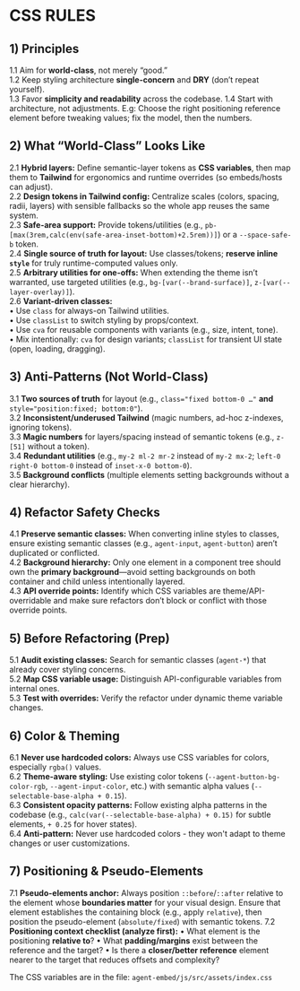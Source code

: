 # CSS RULES

## 1) Principles
1.1 Aim for **world-class**, not merely “good.”  
1.2 Keep styling architecture **single-concern** and **DRY** (don’t repeat yourself).  
1.3 Favor **simplicity and readability** across the codebase.
1.4 Start with architecture, not adjustments. E.g: Choose the right positioning reference element before tweaking values; fix the model, then the numbers.

## 2) What “World-Class” Looks Like
2.1 **Hybrid layers:** Define semantic-layer tokens as **CSS variables**, then map them to **Tailwind** for ergonomics and runtime overrides (so embeds/hosts can adjust).  
2.2 **Design tokens in Tailwind config:** Centralize scales (colors, spacing, radii, layers) with sensible fallbacks so the whole app reuses the same system.  
2.3 **Safe-area support:** Provide tokens/utilities (e.g., `pb-[max(3rem,calc(env(safe-area-inset-bottom)+2.5rem))]`) or a `--space-safe-b` token.  
2.4 **Single source of truth for layout:** Use classes/tokens; **reserve inline `style`** for truly runtime-computed values only.  
2.5 **Arbitrary utilities for one-offs:** When extending the theme isn’t warranted, use targeted utilities (e.g., `bg-[var(--brand-surface)]`, `z-[var(--layer-overlay)]`).  
2.6 **Variant-driven classes:**  
  • Use `class` for always-on Tailwind utilities.  
  • Use `classList` to switch styling by props/context.  
  • Use `cva` for reusable components with variants (e.g., size, intent, tone).  
  • Mix intentionally: `cva` for design variants; `classList` for transient UI state (open, loading, dragging).

## 3) Anti-Patterns (Not World-Class)
3.1 **Two sources of truth** for layout (e.g., `class="fixed bottom-0 …"` **and** `style="position:fixed; bottom:0"`).  
3.2 **Inconsistent/underused Tailwind** (magic numbers, ad-hoc z-indexes, ignoring tokens).  
3.3 **Magic numbers** for layers/spacing instead of semantic tokens (e.g., `z-[51]` without a token).  
3.4 **Redundant utilities** (e.g., `my-2 ml-2 mr-2` instead of `my-2 mx-2`; `left-0 right-0 bottom-0` instead of `inset-x-0 bottom-0`).  
3.5 **Background conflicts** (multiple elements setting backgrounds without a clear hierarchy).

## 4) Refactor Safety Checks
4.1 **Preserve semantic classes:** When converting inline styles to classes, ensure existing semantic classes (e.g., `agent-input`, `agent-button`) aren’t duplicated or conflicted.  
4.2 **Background hierarchy:** Only one element in a component tree should own the **primary background**—avoid setting backgrounds on both container and child unless intentionally layered.  
4.3 **API override points:** Identify which CSS variables are theme/API-overridable and make sure refactors don’t block or conflict with those override points.

## 5) Before Refactoring (Prep)
5.1 **Audit existing classes:** Search for semantic classes (`agent-*`) that already cover styling concerns.  
5.2 **Map CSS variable usage:** Distinguish API-configurable variables from internal ones.  
5.3 **Test with overrides:** Verify the refactor under dynamic theme variable changes.

## 6) Color & Theming

6.1 **Never use hardcoded colors:** Always use CSS variables for colors, especially `rgba()` values.  
6.2 **Theme-aware styling:** Use existing color tokens (`--agent-button-bg-color-rgb`, `--agent-input-color`, etc.) with semantic alpha values (`--selectable-base-alpha + 0.15`).  
6.3 **Consistent opacity patterns:** Follow existing alpha patterns in the codebase (e.g., `calc(var(--selectable-base-alpha) + 0.15)` for subtle elements, `+ 0.25` for hover states).  
6.4 **Anti-pattern:** Never use hardcoded colors - they won't adapt to theme changes or user customizations.

## 7) Positioning & Pseudo-Elements

7.1 **Pseudo-elements anchor:** Always position `::before`/`::after` relative to the element whose **boundaries matter** for your visual design. Ensure that element establishes the containing block (e.g., apply `relative`), then position the pseudo-element (`absolute/fixed`) with semantic tokens.
7.2 **Positioning context checklist (analyze first):**
• What element is the positioning **relative to**?
• What **padding/margins** exist between the reference and the target?
• Is there a **closer/better reference** element nearer to the target that reduces offsets and complexity?


The CSS variables are in the file: `agent-embed/js/src/assets/index.css`